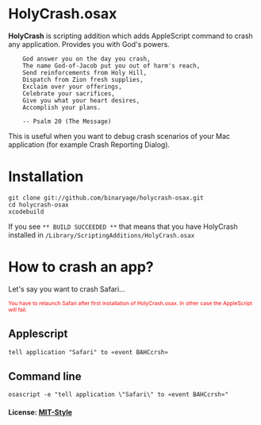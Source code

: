 # HolyCrash.osax

**HolyCrash** is scripting addition which adds AppleScript command to crash any application. Provides you with God's powers.

        God answer you on the day you crash,
        The name God-of-Jacob put you out of harm's reach,
        Send reinforcements from Holy Hill,
        Dispatch from Zion fresh supplies,
        Exclaim over your offerings,
        Celebrate your sacrifices,
        Give you what your heart desires,
        Accomplish your plans.
    
        -- Psalm 20 (The Message)

This is useful when you want to debug crash scenarios of your Mac application (for example Crash Reporting Dialog).

# Installation

    git clone git://github.com/binaryage/holycrash-osax.git
    cd holycrash-osax
    xcodebuild

If you see `** BUILD SUCCEEDED **` that means that you have HolyCrash installed in `/Library/ScriptingAdditions/HolyCrash.osax`

# How to crash an app?

Let's say you want to crash Safari...

<span style="color:red; font-size:8pt">You have to relaunch Safari after first installation of HolyCrash.osax. In other case the AppleScript will fail.</span>

## Applescript

    tell application "Safari" to «event BAHCcrsh»

## Command line

    osascript -e "tell application \"Safari\" to «event BAHCcrsh»"


#### License: [MIT-Style](holycrash-osax/raw/master/license.txt)